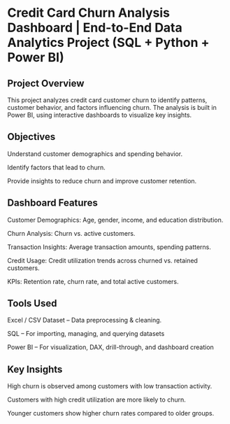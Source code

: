 # Credit Card Churn Analysis Dashboard | End-to-End Data Analytics Project (SQL + Python + Power BI)


## Project Overview

This project analyzes credit card customer churn to identify patterns, customer behavior, and factors influencing churn. The analysis is built in Power BI, using interactive dashboards to visualize key insights.

## Objectives

Understand customer demographics and spending behavior.

Identify factors that lead to churn.

Provide insights to reduce churn and improve customer retention.

## Dashboard Features

Customer Demographics: Age, gender, income, and education distribution.

Churn Analysis: Churn vs. active customers.

Transaction Insights: Average transaction amounts, spending patterns.

Credit Usage: Credit utilization trends across churned vs. retained customers.

KPIs: Retention rate, churn rate, and total active customers.

## Tools Used

Excel / CSV Dataset – Data preprocessing & cleaning.

SQL – For importing, managing, and querying datasets

Power BI – For visualization, DAX, drill-through, and dashboard creation


## Key Insights

High churn is observed among customers with low transaction activity.

Customers with high credit utilization are more likely to churn.

Younger customers show higher churn rates compared to older groups.
